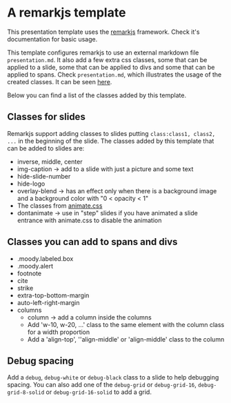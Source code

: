
# A remarkjs template

This presentation template uses the [remarkjs](https://remarkjs.com/) framework.
Check it's documentation for basic usage.

This template configures remarkjs to use an external markdown file
`presentation.md`. It also add a few extra css classes, some that can be applied
to a slide, some that can be applied to divs and some that can be applied to
spans. Check `presentation.md`, which illustrates the usage of the created
classes. It can be seen [here](https://darcamo.github.io/remarkjs_template).

Below you can find a list of the classes added by this template.

## Classes for slides

Remarkjs support adding classes to slides putting `class:class1, class2, ...` in
the beginning of the slide. The classes added by this template that can be added
to slides are:

- inverse, middle, center
- img-caption -> add to a slide with just a picture and some text
- hide-slide-number
- hide-logo
- overlay-blend -> has an effect only when there is a background image and a background color with "0 < opacity < 1"
- The classes from [animate.css](https://daneden.github.io/animate.css/)
- dontanimate -> use in "step" slides if you have animated a slide entrance with animate.css to disable the animation

## Classes you can add to spans and divs

- .moody.labeled.box
- .moody.alert
- footnote
- cite
- strike
- extra-top-bottom-margin
- auto-left-right-margin
- columns
  - column -> add a column inside the columns
  - Add 'w-10, w-20, ...' class to the same element with the column class for a width proportion
  - Add a 'align-top', '\'align-middle\' or 'align-middle' class to the column


## Debug spacing

Add a `debug`, `debug-white` or `debug-black` class to a slide to help debugging
spacing. You can also add one of the `debug-grid` or `debug-grid-16`,
`debug-grid-8-solid` or `debug-grid-16-solid` to add a grid.
